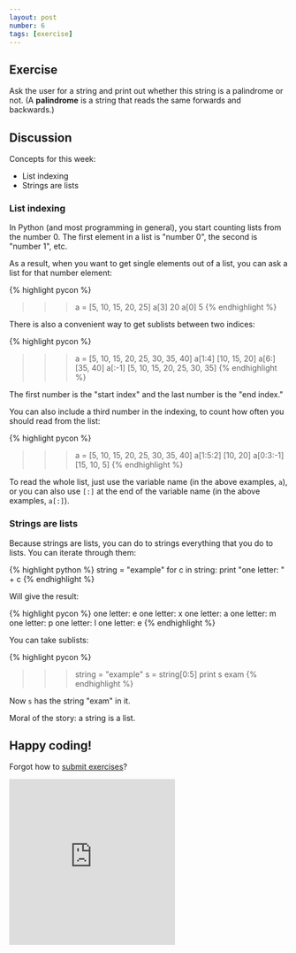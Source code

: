 ```yaml
---
layout: post
number: 6
tags: [exercise]
---
```


## Exercise

Ask the user for a string and print out whether this string is a palindrome or not. (A **palindrome** is a string that reads the same forwards and backwards.)

## Discussion

Concepts for this week: 

* List indexing
* Strings are lists

### List indexing

In Python (and most programming in general), you start counting lists from the number 0. The first element in a list is "number 0", the second is "number 1", etc. 

As a result, when you want to get single elements out of a list, you can ask a list for that number element:

{% highlight pycon %}
>>> a = [5, 10, 15, 20, 25]
>>> a[3]
20
>>> a[0]
5
{% endhighlight %}

There is also a convenient way to get sublists between two indices: 

{% highlight pycon %}
>>> a = [5, 10, 15, 20, 25, 30, 35, 40]
>>> a[1:4]
[10, 15, 20]
>>> a[6:]
[35, 40]
>>> a[:-1]
[5, 10, 15, 20, 25, 30, 35]
{% endhighlight %}

The first number is the "start index" and the last number is the "end index."

You can also include a third number in the indexing, to count how often you should read from the list: 

{% highlight pycon %}
>>> a = [5, 10, 15, 20, 25, 30, 35, 40]
>>> a[1:5:2]
[10, 20]
>>> a[0:3:-1]
[15, 10, 5]
{% endhighlight %}

To read the whole list, just use the variable name (in the above examples, `a`), or you can also use `[:]` at the end of the variable name (in the above examples, `a[:]`). 


### Strings are lists

Because strings are lists, you can do to strings everything that you do to lists. You can iterate through them: 

{% highlight python %}
string = "example"
for c in string: 
	print "one letter: " + c
{% endhighlight %}

Will give the result:

{% highlight pycon %}
one letter: e
one letter: x
one letter: a
one letter: m
one letter: p
one letter: l
one letter: e
{% endhighlight %}

You can take sublists: 

{% highlight pycon %}
>>> string = "example"
>>> s = string[0:5]
>>> print s
exam
{% endhighlight %}

Now `s` has the string "exam" in it. 

Moral of the story: a string is a list.

## Happy coding! 

Forgot how to [submit exercises](http://practicepython.blogspot.com/2014/01/how-it-works.html)?

<iframe src="https://docs.google.com/forms/d/1WukNfdIjINTKLJRIcKJ6pmMbfd9A3PXqhOVpWRhlRF4/viewform?embedded=true" width="300" height="300" frameborder="0" marginheight="0" marginwidth="0">Loading...</iframe>